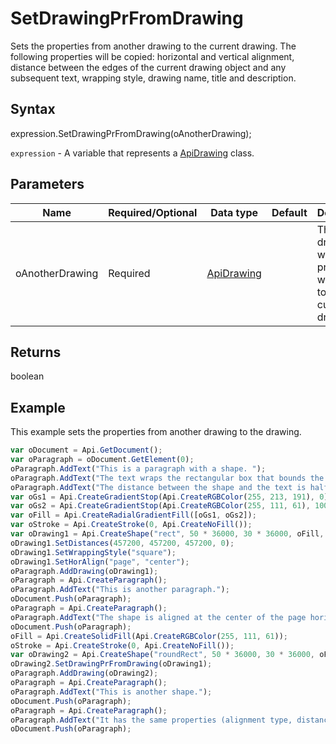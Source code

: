 # SetDrawingPrFromDrawing

Sets the properties from another drawing to the current drawing.The following properties will be copied: horizontal and vertical alignment, distance between the edges of the current drawing object and any subsequent text, wrapping style, drawing name, title and description.

## Syntax

expression.SetDrawingPrFromDrawing(oAnotherDrawing);

`expression` - A variable that represents a [ApiDrawing](../ApiDrawing.md) class.

## Parameters

| **Name** | **Required/Optional** | **Data type** | **Default** | **Description** |
| ------------- | ------------- | ------------- | ------------- | ------------- |
| oAnotherDrawing | Required | [ApiDrawing](../../ApiDrawing/ApiDrawing.md) |  | The drawing which properties will be set to the current drawing. |

## Returns

boolean

## Example

This example sets the properties from another drawing to the drawing.

```javascript
var oDocument = Api.GetDocument();
var oParagraph = oDocument.GetElement(0);
oParagraph.AddText("This is a paragraph with a shape. ");
oParagraph.AddText("The text wraps the rectangular box that bounds the object. ");
oParagraph.AddText("The distance between the shape and the text is half an inch (457200 English measure units).");
var oGs1 = Api.CreateGradientStop(Api.CreateRGBColor(255, 213, 191), 0);
var oGs2 = Api.CreateGradientStop(Api.CreateRGBColor(255, 111, 61), 100000);
var oFill = Api.CreateRadialGradientFill([oGs1, oGs2]);
var oStroke = Api.CreateStroke(0, Api.CreateNoFill());
var oDrawing1 = Api.CreateShape("rect", 50 * 36000, 30 * 36000, oFill, oStroke);
oDrawing1.SetDistances(457200, 457200, 457200, 0);
oDrawing1.SetWrappingStyle("square");
oDrawing1.SetHorAlign("page", "center");
oParagraph.AddDrawing(oDrawing1);
oParagraph = Api.CreateParagraph();
oParagraph.AddText("This is another paragraph.");
oDocument.Push(oParagraph);
oParagraph = Api.CreateParagraph();
oParagraph.AddText("The shape is aligned at the center of the page horizontally.");
oDocument.Push(oParagraph);
oFill = Api.CreateSolidFill(Api.CreateRGBColor(255, 111, 61));
oStroke = Api.CreateStroke(0, Api.CreateNoFill());
var oDrawing2 = Api.CreateShape("roundRect", 50 * 36000, 30 * 36000, oFill, oStroke);
oDrawing2.SetDrawingPrFromDrawing(oDrawing1);
oParagraph.AddDrawing(oDrawing2);
oParagraph = Api.CreateParagraph();
oParagraph.AddText("This is another shape.");
oDocument.Push(oParagraph);
oParagraph = Api.CreateParagraph();
oParagraph.AddText("It has the same properties (alignment type, distances and wrapping type) as the shape above.");
oDocument.Push(oParagraph);
```
